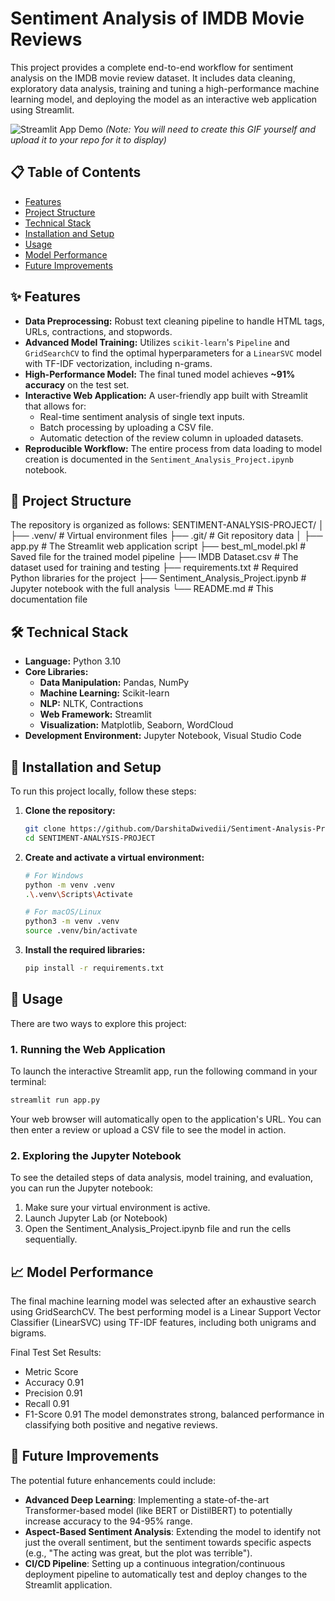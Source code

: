 # Sentiment Analysis of IMDB Movie Reviews

This project provides a complete end-to-end workflow for sentiment analysis on the IMDB movie review dataset. It includes data cleaning, exploratory data analysis, training and tuning a high-performance machine learning model, and deploying the model as an interactive web application using Streamlit.

![Streamlit App Demo](https://sentiment-analysis-project-p3.streamlit.app/)
*(Note: You will need to create this GIF yourself and upload it to your repo for it to display)*


## 📋 Table of Contents
- [Features](#-features)
- [Project Structure](#-project-structure)
- [Technical Stack](#-technical-stack)
- [Installation and Setup](#-installation-and-setup)
- [Usage](#-usage)
- [Model Performance](#-model-performance)
- [Future Improvements](#-future-improvements)


## ✨ Features

- **Data Preprocessing:** Robust text cleaning pipeline to handle HTML tags, URLs, contractions, and stopwords.
- **Advanced Model Training:** Utilizes `scikit-learn`'s `Pipeline` and `GridSearchCV` to find the optimal hyperparameters for a `LinearSVC` model with TF-IDF vectorization, including n-grams.
- **High-Performance Model:** The final tuned model achieves **~91% accuracy** on the test set.
- **Interactive Web Application:** A user-friendly app built with Streamlit that allows for:
    - Real-time sentiment analysis of single text inputs.
    - Batch processing by uploading a CSV file.
    - Automatic detection of the review column in uploaded datasets.
- **Reproducible Workflow:** The entire process from data loading to model creation is documented in the `Sentiment_Analysis_Project.ipynb` notebook.


## 📂 Project Structure

The repository is organized as follows:
SENTIMENT-ANALYSIS-PROJECT/
│
├── .venv/ # Virtual environment files
├── .git/ # Git repository data
│
├── app.py # The Streamlit web application script
├── best_ml_model.pkl # Saved file for the trained model pipeline
├── IMDB Dataset.csv # The dataset used for training and testing
├── requirements.txt # Required Python libraries for the project
├── Sentiment_Analysis_Project.ipynb # Jupyter notebook with the full analysis
└── README.md # This documentation file


## 🛠️ Technical Stack

- **Language:** Python 3.10
- **Core Libraries:**
    - **Data Manipulation:** Pandas, NumPy
    - **Machine Learning:** Scikit-learn
    - **NLP:** NLTK, Contractions
    - **Web Framework:** Streamlit
    - **Visualization:** Matplotlib, Seaborn, WordCloud
- **Development Environment:** Jupyter Notebook, Visual Studio Code


## 🚀 Installation and Setup

To run this project locally, follow these steps:

1.  **Clone the repository:**
    ```bash
    git clone https://github.com/DarshitaDwivedii/Sentiment-Analysis-Project.git
    cd SENTIMENT-ANALYSIS-PROJECT
    ```

2.  **Create and activate a virtual environment:**
    ```bash
    # For Windows
    python -m venv .venv
    .\.venv\Scripts\Activate

    # For macOS/Linux
    python3 -m venv .venv
    source .venv/bin/activate
    ```

3.  **Install the required libraries:**
    ```bash
    pip install -r requirements.txt
    ```

## 🏃 Usage

There are two ways to explore this project:

### 1. Running the Web Application

To launch the interactive Streamlit app, run the following command in your terminal:

```bash
streamlit run app.py
```
Your web browser will automatically open to the application's URL. You can then enter a review or upload a CSV file to see the model in action.

### 2. Exploring the Jupyter Notebook
To see the detailed steps of data analysis, model training, and evaluation, you can run the Jupyter notebook:
1. Make sure your virtual environment is active.
2. Launch Jupyter Lab (or Notebook)
3. Open the Sentiment_Analysis_Project.ipynb file and run the cells sequentially.

## 📈 Model Performance
The final machine learning model was selected after an exhaustive search using GridSearchCV. The best performing model is a Linear Support Vector Classifier (LinearSVC) using TF-IDF features, including both unigrams and bigrams.

Final Test Set Results:
- Metric	Score
- Accuracy	0.91
- Precision	0.91
- Recall	0.91
- F1-Score	0.91
The model demonstrates strong, balanced performance in classifying both positive and negative reviews.

## 🔮 Future Improvements
The potential future enhancements could include:
- **Advanced Deep Learning**: Implementing a state-of-the-art Transformer-based model (like BERT or DistilBERT) to potentially increase accuracy to the 94-95% range.
- **Aspect-Based Sentiment Analysis**: Extending the model to identify not just the overall sentiment, but the sentiment towards specific aspects (e.g., "The acting was great, but the plot was terrible").
- **CI/CD Pipeline**: Setting up a continuous integration/continuous deployment pipeline to automatically test and deploy changes to the Streamlit application.